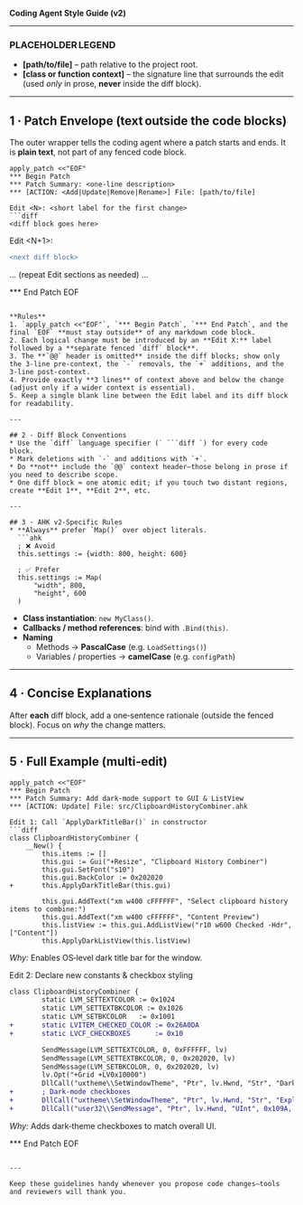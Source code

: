 **Coding Agent Style Guide (v2)**

---

### PLACEHOLDER LEGEND
* **[path/to/file]** – path relative to the project root.
* **[class or function context]** – the signature line that surrounds the edit (used *only* in prose, **never** inside the diff block).

---

## 1 · Patch Envelope (text outside the code blocks)
The outer wrapper tells the coding agent where a patch starts and ends. It is **plain text**, not part of any fenced code block.

```text
apply_patch <<"EOF"
*** Begin Patch
*** Patch Summary: <one‑line description>
*** [ACTION: <Add|Update|Remove|Rename>] File: [path/to/file]

Edit <N>: <short label for the first change>
```diff
<diff block goes here>
```

Edit <N+1>: <label for the next change>
```diff
<next diff block>
```

... (repeat Edit sections as needed) ...

*** End Patch
EOF
```

**Rules**
1. `apply_patch <<"EOF"`, `*** Begin Patch`, `*** End Patch`, and the final `EOF` **must stay outside** of any markdown code block.
2. Each logical change must be introduced by an **Edit X:** label followed by a **separate fenced `diff` block**.
3. The **`@@` header is omitted** inside the diff blocks; show only the 3‑line pre‑context, the `‑` removals, the `+` additions, and the 3‑line post‑context.
4. Provide exactly **3 lines** of context above and below the change (adjust only if a wider context is essential).
5. Keep a single blank line between the Edit label and its diff block for readability.

---

## 2 · Diff Block Conventions
* Use the `diff` language specifier (` ```diff `) for every code block.
* Mark deletions with `‑` and additions with `+`.
* Do **not** include the `@@` context header—those belong in prose if you need to describe scope.
* One diff block ≈ one atomic edit; if you touch two distant regions, create **Edit 1**, **Edit 2**, etc.

---

## 3 · AHK v2‑Specific Rules
* **Always** prefer `Map()` over object literals.
  ```ahk
  ; ❌ Avoid
  this.settings := {width: 800, height: 600}

  ; ✅ Prefer
  this.settings := Map(
      "width", 800,
      "height", 600
  )
  ```
* **Class instantiation**: `new MyClass()`.
* **Callbacks / method references**: bind with `.Bind(this)`.
* **Naming**
  * Methods → **PascalCase** (e.g. `LoadSettings()`)
  * Variables / properties → **camelCase** (e.g. `configPath`)

---

## 4 · Concise Explanations
After **each** diff block, add a one‑sentence rationale (outside the fenced block). Focus on *why* the change matters.

---

## 5 · Full Example (multi‑edit)
```text
apply_patch <<"EOF"
*** Begin Patch
*** Patch Summary: Add dark‑mode support to GUI & ListView
*** [ACTION: Update] File: src/ClipboardHistoryCombiner.ahk

Edit 1: Call `ApplyDarkTitleBar()` in constructor
```diff
class ClipboardHistoryCombiner {
    __New() {
        this.items := []
        this.gui := Gui("+Resize", "Clipboard History Combiner")
        this.gui.SetFont("s10")
        this.gui.BackColor := 0x202020
+       this.ApplyDarkTitleBar(this.gui)

        this.gui.AddText("xm w400 cFFFFFF", "Select clipboard history items to combine:")
        this.gui.AddText("xm w400 cFFFFFF", "Content Preview")
        this.listView := this.gui.AddListView("r10 w600 Checked -Hdr", ["Content"])
        this.ApplyDarkListView(this.listView)
```
*Why:* Enables OS‑level dark title bar for the window.

Edit 2: Declare new constants & checkbox styling
```diff
class ClipboardHistoryCombiner {
        static LVM_SETTEXTCOLOR := 0x1024
        static LVM_SETTEXTBKCOLOR := 0x1026
        static LVM_SETBKCOLOR   := 0x1001
+       static LVITEM_CHECKED_COLOR := 0x26A0DA
+       static LVCF_CHECKBOXES      := 0x10

        SendMessage(LVM_SETTEXTCOLOR, 0, 0xFFFFFF, lv)
        SendMessage(LVM_SETTEXTBKCOLOR, 0, 0x202020, lv)
        SendMessage(LVM_SETBKCOLOR, 0, 0x202020, lv)
        lv.Opt("+Grid +LV0x10000")
        DllCall("uxtheme\\SetWindowTheme", "Ptr", lv.Hwnd, "Str", "DarkMode_Explorer", "Ptr", 0)
+       ; Dark‑mode checkboxes
+       DllCall("uxtheme\\SetWindowTheme", "Ptr", lv.Hwnd, "Str", "Explorer", "Str", "ItemsView")
+       DllCall("user32\\SendMessage", "Ptr", lv.Hwnd, "UInt", 0x109A, "Ptr", 32, "Ptr", this.LVITEM_CHECKED_COLOR) ; LVM_SETOUTLINECOLOR
```
*Why:* Adds dark‑theme checkboxes to match overall UI.

*** End Patch
EOF
```

---

Keep these guidelines handy whenever you propose code changes—tools and reviewers will thank you.